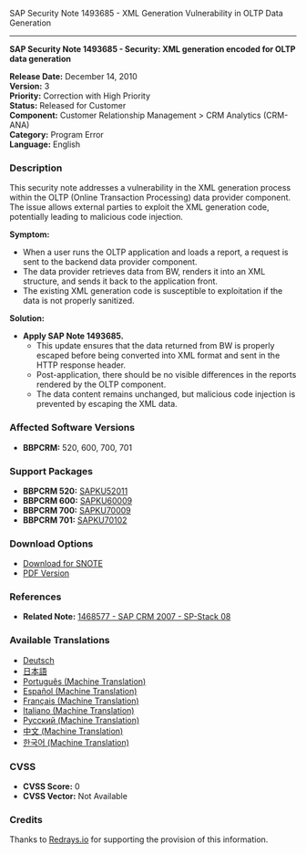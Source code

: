 SAP Security Note 1493685 - XML Generation Vulnerability in OLTP Data Generation

---

**SAP Security Note 1493685 - Security: XML generation encoded for OLTP data generation**

**Release Date:** December 14, 2010  
**Version:** 3  
**Priority:** Correction with High Priority  
**Status:** Released for Customer  
**Component:** Customer Relationship Management > CRM Analytics (CRM-ANA)  
**Category:** Program Error  
**Language:** English

### Description

This security note addresses a vulnerability in the XML generation process within the OLTP (Online Transaction Processing) data provider component. The issue allows external parties to exploit the XML generation code, potentially leading to malicious code injection.

**Symptom:**
- When a user runs the OLTP application and loads a report, a request is sent to the backend data provider component.
- The data provider retrieves data from BW, renders it into an XML structure, and sends it back to the application front.
- The existing XML generation code is susceptible to exploitation if the data is not properly sanitized.

**Solution:**
- **Apply SAP Note 1493685.**
  - This update ensures that the data returned from BW is properly escaped before being converted into XML format and sent in the HTTP response header.
  - Post-application, there should be no visible differences in the reports rendered by the OLTP component.
  - The data content remains unchanged, but malicious code injection is prevented by escaping the XML data.

### Affected Software Versions

- **BBPCRM:** 520, 600, 700, 701

### Support Packages

- **BBPCRM 520:** [SAPKU52011](https://me.sap.com/supportpackage/SAPKU52011)
- **BBPCRM 600:** [SAPKU60009](https://me.sap.com/supportpackage/SAPKU60009)
- **BBPCRM 700:** [SAPKU70009](https://me.sap.com/supportpackage/SAPKU70009)
- **BBPCRM 701:** [SAPKU70102](https://me.sap.com/supportpackage/SAPKU70102)

### Download Options

- [Download for SNOTE](https://notesdownloads.sap.com/note/0040000008840062017)
- [PDF Version](https://me.sap.com/sap/support/sfm/notes/print/0001493685?language=en-US&token=4549B6535E23F7CE2A5A534DC683DD27)

### References

- **Related Note:** [1468577 - SAP CRM 2007 - SP-Stack 08](https://me.sap.com/notes/1468577)

### Available Translations

- [Deutsch](https://me.sap.com/notes/0001493685/D)
- [日本語](https://me.sap.com/notes/0001493685/J)
- [Português (Machine Translation)](https://me.sap.com/notes/0001493685/P)
- [Español (Machine Translation)](https://me.sap.com/notes/0001493685/S)
- [Français (Machine Translation)](https://me.sap.com/notes/0001493685/F)
- [Italiano (Machine Translation)](https://me.sap.com/notes/0001493685/I)
- [Русский (Machine Translation)](https://me.sap.com/notes/0001493685/R)
- [中文 (Machine Translation)](https://me.sap.com/notes/0001493685/1)
- [한국어 (Machine Translation)](https://me.sap.com/notes/0001493685/3)

### CVSS

- **CVSS Score:** 0  
- **CVSS Vector:** Not Available

### Credits

Thanks to [Redrays.io](https://redrays.io) for supporting the provision of this information.